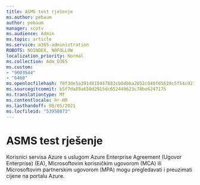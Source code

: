 ```yaml
---
title: ASMS test rješenje
ms.author: pebaum
author: pebaum
manager: scotv
ms.audience: Admin
ms.topic: article
ms.service: o365-administration
ROBOTS: NOINDEX, NOFOLLOW
localization_priority: Normal
ms.collection: Adm_O365
ms.custom:
- "9003544"
- "6460"
ms.openlocfilehash: f8f3de5a391d818447883cb8dbba2052c048fd5639c5f54c921ef5247dc6d6a1
ms.sourcegitcommit: b5f7da89a650d2915dc652449623c78be6247175
ms.translationtype: MT
ms.contentlocale: hr-HR
ms.lasthandoff: 08/05/2021
ms.locfileid: "53950873"
---
```

# <a name="asms-test-solution"></a>ASMS test rješenje

Korisnici servisa Azure s uslugom Azure Enterprise Agreement (Ugovor Enterprise) (EA), Microsoftovim korisničkim ugovorom (MCA) ili Microsoftovim partnerskim ugovorom (MPA) mogu pregledavati i preuzimati cijene na portalu Azure.
